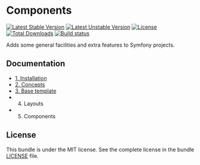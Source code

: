 # Components

[![Latest Stable Version](https://poser.pugx.org/softspring/components/v/stable.svg)](https://packagist.org/packages/softspring/components)
[![Latest Unstable Version](https://poser.pugx.org/softspring/components/v/unstable.svg)](https://packagist.org/packages/softspring/components)
[![License](https://poser.pugx.org/softspring/components/license.svg)](https://packagist.org/packages/softspring/components)
[![Total Downloads](https://poser.pugx.org/softspring/components/downloads)](https://packagist.org/packages/softspring/components)
[![Build status](https://github.com/softspring/components/actions/workflows/php.yml/badge.svg?branch=5.0)](https://github.com/softspring/components/actions/workflows/php.yml)

Adds some general facilities and extra features to Symfony projects.

## Documentation

* [1. Installation](docs/1_installation.md)
* [2. Concepts](docs/2_concepts.md)
* [3. Base template](docs/3_base_template.md)
* 4. Layouts
* 5. Components

## License

This bundle is under the MIT license. See the complete license in the bundle [LICENSE](LICENSE) file.
